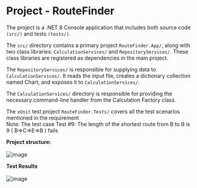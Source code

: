 # Project - RouteFinder

The project is a .NET 8 Console application that includes both source code `(src/)` and tests `(tests/)`.

The `src/` directory contains a primary project `RouteFinder.App/`, along with two class libraries: `CalculationServices/` and `RepositoryServices/`. 
These class libraries are registered as dependencies in the main project.

The `RepositoryServices/` is responsible for supplying data to `CalculationServices/`. 
It reads the input file, creates a dictionary collection named Chart, and exposes it to `CalculationServices/`.


The `CalculationServices/` directory is responsible for providing the necessary command-line handler from the Calculation Factory class.

The `xUnit` test project `RouteFinder.Tests/` covers all the test scenarios mentioned in the requirement<br>
Note: The test case Test #9: The length of the shortest route from B to B is 9 ( B=>C=>E=>B ) fails


**Project structure:**<br><br>
![image](https://github.com/user-attachments/assets/ee0942fa-bdea-4ae3-a3dd-9ad83d546133)

**Test Results**<br><br>
![image](https://github.com/user-attachments/assets/a6ba52ac-6d4c-4368-b135-d0694a88d0e7)

